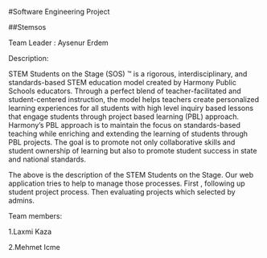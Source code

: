 #Software Engineering Project

##Stemsos

Team Leader : Aysenur Erdem

Description:

 
STEM Students on the Stage (SOS) ™ is a rigorous, interdisciplinary, and standards-based STEM education model created by Harmony Public Schools educators. Through a perfect blend of teacher-facilitated and student-centered instruction, the model helps teachers create personalized learning experiences for all students with high level inquiry based lessons that engage students through project based learning (PBL) approach. Harmony’s PBL approach is to maintain the focus on standards-based teaching while enriching and extending the learning of students through PBL projects. The goal is to promote not only collaborative skills and student ownership of learning but also to promote student success in state and national standards.

 

The above is the description of the STEM Students on the Stage. Our web application tries to help to manage those processes. First , following up student project process. Then evaluating projects which selected by admins.

 
Team members:

1.Laxmi Kaza

2.Mehmet Icme
